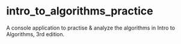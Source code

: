 # intro_to_algorithms_practice

A console application to practise & analyze the algorithms in Intro to Algorithms, 3rd edition.